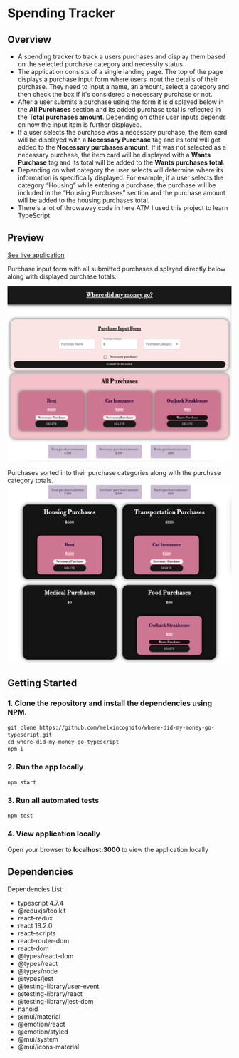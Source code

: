 # Spending Tracker

## Overview

<ul>
   <li> A spending tracker to track a users purchases and display them based on the selected purchase category and necessity status. </li>
   <li>The application consists of a single landing page. The top of the page displays a purchase input form where users input the details of their purchase. They need to input a name, an amount, select a category and then check the box if it's considered a necessary purchase or not. </li>
   <li>After a user submits a purchase using the form it is displayed below in the <b>All Purchases</b> section and its added purchase total is reflected in the <b>Total purchases amount</b>. Depending on other user inputs depends on how the input item is further displayed.</li>
   <li> If a user selects the purchase was a necessary purchase, the item card will be displayed with a <b>Necessary Purchase</b> tag and its total will get added to the <b>Necessary purchases amount</b>. If it was not selected as a necessary purchase, the item card will be displayed with a <b>Wants Purchase</b> tag and its total will be added to the <b> Wants purchases total</b>. </li>
   <li>Depending on what category the user selects will determine where its information is specifically displayed. For example, if a user selects the category “Housing” while entering a purchase, the purchase will be included in the “Housing Purchases” section and the purchase amount will be added to the housing purchases total. </li>
   <li>There's a lot of throwaway code in here ATM I used this project to learn TypeScript</li>
 
</ul>

## Preview

[See live application](https://melxincognito-where-did-my-money-go.netlify.app/)

Purchase input form with all submitted purchases displayed directly below along with displayed purchase totals.

![Alt text](./public/money-1.png?raw=true)

Purchases sorted into their purchase categories along with the purchase category totals.
![Alt text](./public/money-2.png?raw=true)

## Getting Started

### 1. Clone the repository and install the dependencies using NPM.

```
git clone https://github.com/melxincognito/where-did-my-money-go-typescript.git
cd where-did-my-money-go-typescript
npm i
```

### 2. Run the app locally

```
npm start
```

### 3. Run all automated tests

```
npm test
```

### 4. View application locally

Open your browser to <b>localhost:3000</b> to view the application locally

## Dependencies

Dependencies List:

<ul>
<li>typescript 4.7.4</li>
<li>@reduxjs/toolkit</li>
<li>react-redux</li>
<li>react 18.2.0</li>
<li>react-scripts </li>
<li>react-router-dom</li>
<li>react-dom</li>
<li>@types/react-dom </li>
<li>@types/react </li>
<li>@types/node</li>
<li>@types/jest</li>
<li>@testing-library/user-event</li>
<li>@testing-library/react </li>
<li>@testing-library/jest-dom</li>
<li>nanoid</li>
<li>@mui/material </li>
<li>@emotion/react </li>
<li>@emotion/styled </li>
<li>@mui/system </li>
<li>@mui/icons-material </li>

</ul>
